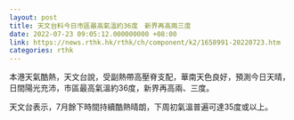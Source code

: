 ```yaml
---
layout: post
title: 天文台料今日市區最高氣溫約36度　新界再高兩三度
date: 2022-07-23 09:05:12.000000000 +08:00
link: https://news.rthk.hk/rthk/ch/component/k2/1658991-20220723.htm
categories: rthk
---
```


本港天氣酷熱，天文台說，受副熱帶高壓脊支配，華南天色良好，預測今日天晴，日間陽光充沛，市區最高氣溫約36度，新界再高兩、三度。

天文台表示，7月餘下時間持續酷熱晴朗，下周初氣溫普遍可達35度或以上。
